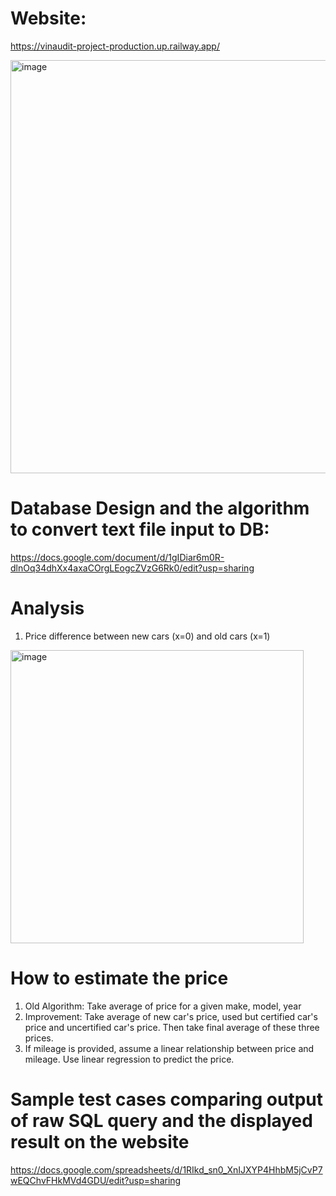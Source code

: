 # Website:
https://vinaudit-project-production.up.railway.app/

<img width="661" alt="image" src="https://github.com/user-attachments/assets/8427c070-8d8f-4e3b-945b-7e50d4b2a9e5">

# Database Design and the algorithm to convert text file input to DB:

https://docs.google.com/document/d/1gIDiar6m0R-dlnOq34dhXx4axaCOrgLEogcZVzG6Rk0/edit?usp=sharing

# Analysis

1. Price difference between new cars (x=0) and old cars (x=1)

<img width="469" alt="image" src="https://github.com/user-attachments/assets/b1e734b8-c7d6-4f66-9168-0cd7e146c583">


# How to estimate the price
1. Old Algorithm: Take average of price for a given make, model, year
2. Improvement: Take average of new car's price, used but certified car's price and uncertified car's price. Then take final average of these three prices.
3. If mileage is provided, assume a linear relationship between price and mileage. Use linear regression to predict the price.


# Sample test cases comparing output of raw SQL query and the displayed result on the website

https://docs.google.com/spreadsheets/d/1RIkd_sn0_XnIJXYP4HhbM5jCvP7wEQChvFHkMVd4GDU/edit?usp=sharing
